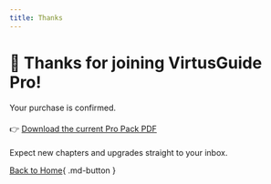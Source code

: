 ```yaml
---
title: Thanks
---
```


# 🎉 Thanks for joining **VirtusGuide Pro**!

Your purchase is confirmed.

<div style="margin:1.2rem 0">
  👉 <a href="../pdf/Quick-Wins-Sampler.pdf" class="md-button">Download the current Pro Pack PDF</a>
</div>

Expect new chapters and upgrades straight to your inbox.

[Back to Home](index.md){ .md-button }
